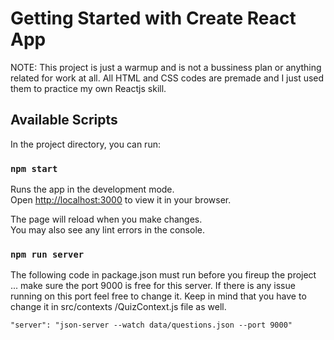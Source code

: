 # Getting Started with Create React App

NOTE: This project is just a warmup and is not a bussiness plan or anything related for work at all. All HTML and CSS codes are premade and I just used them to practice my own Reactjs skill.

## Available Scripts

In the project directory, you can run:

### `npm start`

Runs the app in the development mode.\
Open [http://localhost:3000](http://localhost:3000) to view it in your browser.

The page will reload when you make changes.\
You may also see any lint errors in the console.

### `npm run server`

The following code in package.json must run before you fireup the project ... make sure the port 9000 is free for this server.
If there is any issue running on this port feel free to change it. Keep in mind that you have to change it in src/contexts
/QuizContext.js file as well.

    "server": "json-server --watch data/questions.json --port 9000"
